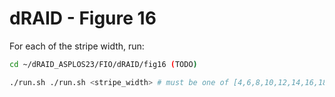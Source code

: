 # dRAID - Figure 16

For each of the stripe width, run:
```Bash
cd ~/dRAID_ASPLOS23/FIO/dRAID/fig16 (TODO)

./run.sh ./run.sh <stripe_width> # must be one of [4,6,8,10,12,14,16,18]
```
